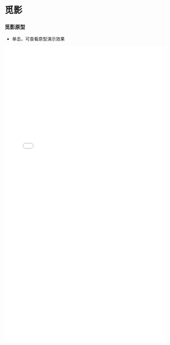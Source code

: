# 觅影



### 觅影原型

- 单击，可查看原型演示效果

<iframe src="//free.modao.cc/app/c76b57347814c000fc09fbd1ae6cb2d0/embed" width="515" height="944" allowTransparency="true" frameborder="0"></iframe>

